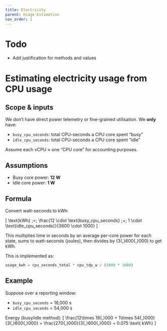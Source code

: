 ```yaml
---
title: Electricity
parent: Usage Estimation
nav_order: 1
---
```


# Todo
* Add justification for methods and values

# Estimating electricity usage from CPU usage

## Scope & inputs

We don’t have direct power telemetry or fine-grained utilisation. We **only** have:

* `busy_cpu_seconds`: total CPU-seconds a CPU core spent “busy” 
* `idle_cpu_seconds`: total CPU-seconds a CPU core spent “idle” 

Assume each vCPU ≈ one “CPU core” for accounting purposes.

## Assumptions

* Busy core power: **12 W**
* Idle core power: **1 W**

## Formula


Convert watt-seconds to kWh:

[
\text{kWh} ;=; \frac{12 \cdot \text{busy_cpu_seconds} ;+; 1 \cdot \text{idle_cpu_seconds}}{3600 \cdot 1000}
]

This multiplies time in seconds by an average per-core power for each state, sums to watt-seconds (joules), then divides by (3{,}600{,}000) to get kWh.

This is implemented as:

```python
usage_kwh = cpu_seconds_total * cpu_tdp_w / (3600 * 1000)
```


## Example

Suppose over a reporting window:

* `busy_cpu_seconds` = 18,000 s
* `idle_cpu_seconds` = 54,000 s

Energy (busy/idle method):
[
\frac{12\times 18{,}000 + 1\times 54{,}000}{3{,}600{,}000}
= \frac{270{,}000}{3{,}600{,}000}
= 0.075 \text{ kWh}
]


